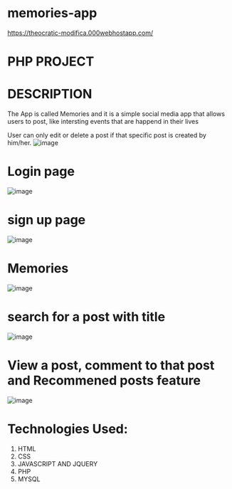 # memories-app
https://theocratic-modifica.000webhostapp.com/

# PHP PROJECT

# DESCRIPTION

The App is called Memories and it is a simple social media app that allows users to post, like intersting events that are happend in their lives
 
User can only edit or delete a post if that specific post is created by him/her.
![image](https://user-images.githubusercontent.com/78521151/123032456-9aadbd80-d403-11eb-920b-e3aeffba6bee.png)

# Login page
![image](https://user-images.githubusercontent.com/78521151/122956564-be8ae800-d39e-11eb-859c-4411a64d7522.png)

# sign up page
![image](https://user-images.githubusercontent.com/78521151/122956659-d2cee500-d39e-11eb-8bcf-1474e5d5b384.png)

# Memories
![image](https://user-images.githubusercontent.com/78521151/123535100-73c2f480-d73f-11eb-88d5-c2743ab503ff.png)

# search for a post with title
![image](https://user-images.githubusercontent.com/78521151/123069679-a2d02200-d430-11eb-976e-0bb54280ec8e.png)

# View a post, comment to that post and Recommened posts feature
![image](https://user-images.githubusercontent.com/78521151/123535063-45451980-d73f-11eb-8ef6-179fd375f506.png)



# Technologies Used:

1. HTML
2. CSS
3. JAVASCRIPT AND JQUERY
4. PHP
5. MYSQL

